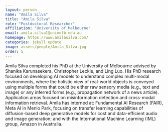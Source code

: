 ```yaml
---
layout: person
name: "Amila Silva"
title: "Amila Silva"
role: "Postdoctoral Researcher"
affiliation: "University of Melbourne"
email: amila.silva1@unimelb.edu.au
homepage: https://www.amilasilva.com/
categories: jekyll update
image: assets/people/Amila_Silva.jpg
order: 5
---
```

Amila Silva completed his PhD at the University of Melbourne advised by Shanika Karunasekera, Christopher Leckie, and Ling Luo. His PhD research focused on developing AI models to understand complex multi-modal environments, where the holistic view of real-world objects is conveyed using multiple forms that could be either raw sensory media (e.g., text and image) or any inferred forms (e.g., propagation network of a news article). Application areas focused on misinformation detection and cross-modal information retrieval. Amila has interned at: Fundamental AI Research (FAIR), Meta AI in Menlo Park, focusing on transfer learning capabilities of diffusion-based deep generative models for cost and data-efficient audio and image generation; and with the International Machine Learning (IML) group, Amazon in Australia.

